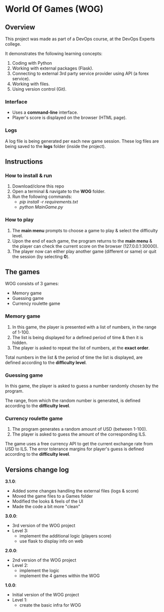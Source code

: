 # World Of Games (WOG)

## Overview
This project was made as part of a DevOps course, at the DevOps Experts college.

It demonstrates the following learning concepts:
1. Coding with Python
2. Working with external packages (Flask).
3. Connecting to external 3rd party service provider using API (a forex service).
4. Working with files.
5. Using version control (Git).

### Interface
- Uses a **command-line** interface.
- Player's score is displayed on the browser (HTML page).

### Logs
A log file is being generated per each new game session.
These log files are being saved to the **logs** folder (inside the project).


## Instructions
### How to install & run
1. Download/clone this repo
2. Open a terminal & navigate to the **WOG** folder.
3. Run the following commands:
   - _pip install -r requirements.txt_ 
   - _python MainGame.py_
### How to play
1. The **main menu** prompts to choose a game to play & select the difficulty level.
2. Upon the end of each game, the program returns to the **main menu** & the player can check the current score on the browser (127.0.0.1:30000).
3. The player now can either play another game (different or same) or quit the session (by selecting **0**).


## The games
WOG consists of 3 games:
- Memory game
- Guessing game
- Currency roulette game

### Memory game
1. In this game, the player is presented with a list of numbers, in the range of 1-100.
2. The list is being displayed for a defined period of time & then it is hidden. 
3. The player is asked to repeat the list of numbers, at the **exact order**. 

Total numbers in the list & the period of time the list is displayed, are defined according to the **difficulty level**.

### Guessing game
In this game, the player is asked to guess a number randomly chosen by the program. 

The range, from which the random number is generated, is defined according to the **difficulty level**.

### Currency roulette game
1. The program generates a random amount of USD (between 1-100).
2. The player is asked to guess the amount of the corresponding ILS.

The game uses a free currency API to get the current exchange rate from USD to ILS.
The error tolerance margins for player's guess is defined according to the **difficulty level**.


## Versions change log
**3.1.0**:
- Added some changes handling the external files (logs & score)
- Moved the game files to a Games folder
- Modified the looks & feels of the UI
- Made the code a bit more "clean"

**3.0.0**:
- 3rd version of the WOG project
- Level 3:
  - implement the additional logic (players score)
  - use flask to display info on web

**2.0.0**:
- 2nd version of the WOG project
- Level 2:
  - implement the logic
  - implement the 4 games within the WOG

**1.0.0**:
- Initial version of the WOG project
- Level 1:
  - create the basic infra for WOG